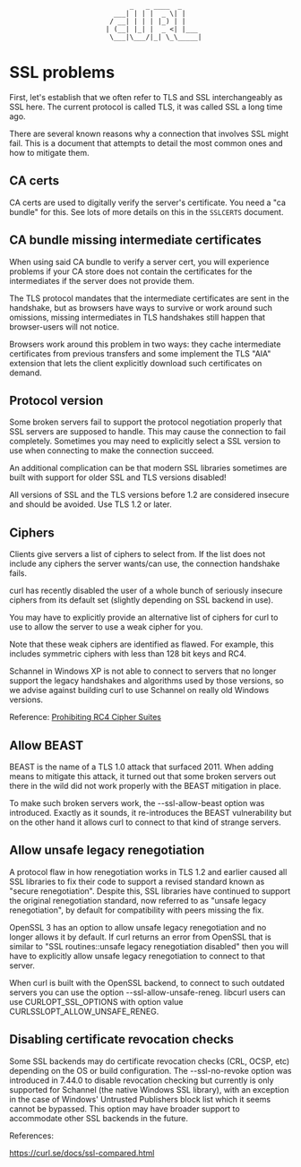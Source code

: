                                   _   _ ____  _
                              ___| | | |  _ \| |
                             / __| | | | |_) | |
                            | (__| |_| |  _ <| |___
                             \___|\___/|_| \_\_____|

# SSL problems

  First, let's establish that we often refer to TLS and SSL interchangeably as
  SSL here. The current protocol is called TLS, it was called SSL a long time
  ago.

  There are several known reasons why a connection that involves SSL might
  fail. This is a document that attempts to detail the most common ones and
  how to mitigate them.

## CA certs

  CA certs are used to digitally verify the server's certificate. You need a
  "ca bundle" for this. See lots of more details on this in the `SSLCERTS`
  document.

## CA bundle missing intermediate certificates

  When using said CA bundle to verify a server cert, you will experience
  problems if your CA store does not contain the certificates for the
  intermediates if the server does not provide them.

  The TLS protocol mandates that the intermediate certificates are sent in the
  handshake, but as browsers have ways to survive or work around such
  omissions, missing intermediates in TLS handshakes still happen that
  browser-users will not notice.

  Browsers work around this problem in two ways: they cache intermediate
  certificates from previous transfers and some implement the TLS "AIA"
  extension that lets the client explicitly download such certificates on
  demand.

## Protocol version

  Some broken servers fail to support the protocol negotiation properly that
  SSL servers are supposed to handle. This may cause the connection to fail
  completely. Sometimes you may need to explicitly select a SSL version to use
  when connecting to make the connection succeed.

  An additional complication can be that modern SSL libraries sometimes are
  built with support for older SSL and TLS versions disabled!

  All versions of SSL and the TLS versions before 1.2 are considered insecure
  and should be avoided. Use TLS 1.2 or later.

## Ciphers

  Clients give servers a list of ciphers to select from. If the list does not
  include any ciphers the server wants/can use, the connection handshake
  fails.

  curl has recently disabled the user of a whole bunch of seriously insecure
  ciphers from its default set (slightly depending on SSL backend in use).

  You may have to explicitly provide an alternative list of ciphers for curl
  to use to allow the server to use a weak cipher for you.

  Note that these weak ciphers are identified as flawed. For example, this
  includes symmetric ciphers with less than 128 bit keys and RC4.

  Schannel in Windows XP is not able to connect to servers that no longer
  support the legacy handshakes and algorithms used by those versions, so we
  advise against building curl to use Schannel on really old Windows versions.

  Reference: [Prohibiting RC4 Cipher
  Suites](https://datatracker.ietf.org/doc/html/draft-popov-tls-prohibiting-rc4-01)

## Allow BEAST

  BEAST is the name of a TLS 1.0 attack that surfaced 2011. When adding means
  to mitigate this attack, it turned out that some broken servers out there in
  the wild did not work properly with the BEAST mitigation in place.

  To make such broken servers work, the --ssl-allow-beast option was
  introduced. Exactly as it sounds, it re-introduces the BEAST vulnerability
  but on the other hand it allows curl to connect to that kind of strange
  servers.

## Allow unsafe legacy renegotiation

  A protocol flaw in how renegotiation works in TLS 1.2 and earlier caused all
  SSL libraries to fix their code to support a revised standard known as
  "secure renegotiation". Despite this, SSL libraries have continued to support
  the original renegotiation standard, now referred to as "unsafe legacy
  renegotiation", by default for compatibility with peers missing the fix.

  OpenSSL 3 has an option to allow unsafe legacy renegotiation and no longer
  allows it by default. If curl returns an error from OpenSSL that is similar
  to "SSL routines::unsafe legacy renegotiation disabled" then you will have to
  explicitly allow unsafe legacy renegotiation to connect to that server.

  When curl is built with the OpenSSL backend, to connect to such outdated
  servers you can use the option --ssl-allow-unsafe-reneg. libcurl users can
  use CURLOPT_SSL_OPTIONS with option value CURLSSLOPT_ALLOW_UNSAFE_RENEG.

## Disabling certificate revocation checks

  Some SSL backends may do certificate revocation checks (CRL, OCSP, etc)
  depending on the OS or build configuration. The --ssl-no-revoke option was
  introduced in 7.44.0 to disable revocation checking but currently is only
  supported for Schannel (the native Windows SSL library), with an exception
  in the case of Windows' Untrusted Publishers block list which it seems cannot
  be bypassed. This option may have broader support to accommodate other SSL
  backends in the future.

  References:

  https://curl.se/docs/ssl-compared.html
